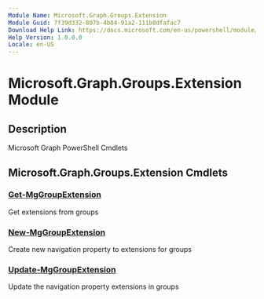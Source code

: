 ```yaml
---
Module Name: Microsoft.Graph.Groups.Extension
Module Guid: 7f39d332-807b-4b84-91a2-111b8dfafac7
Download Help Link: https://docs.microsoft.com/en-us/powershell/module/microsoft.graph.groups.extension
Help Version: 1.0.0.0
Locale: en-US
---
```


# Microsoft.Graph.Groups.Extension Module
## Description
Microsoft Graph PowerShell Cmdlets

## Microsoft.Graph.Groups.Extension Cmdlets
### [Get-MgGroupExtension](Get-MgGroupExtension.md)
Get extensions from groups

### [New-MgGroupExtension](New-MgGroupExtension.md)
Create new navigation property to extensions for groups

### [Update-MgGroupExtension](Update-MgGroupExtension.md)
Update the navigation property extensions in groups

